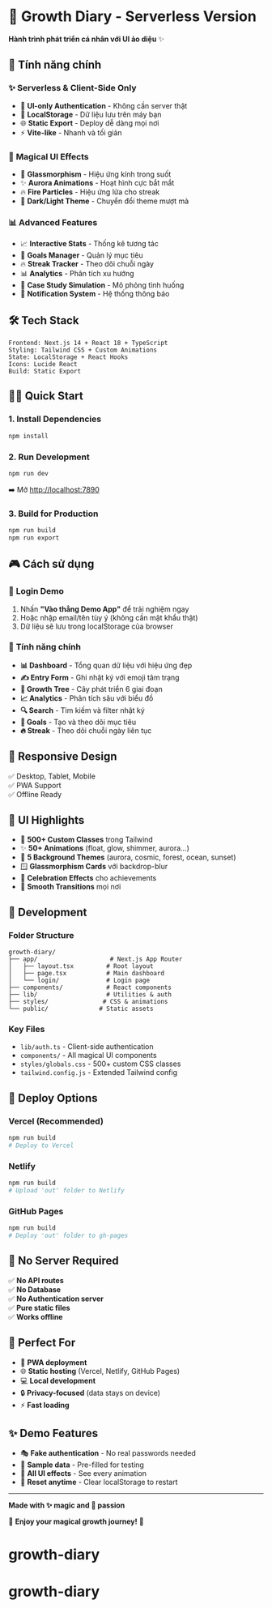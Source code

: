 # 🌟 Growth Diary - Serverless Version

**Hành trình phát triển cá nhân với UI ảo diệu** ✨

## 🚀 Tính năng chính

### ✨ **Serverless & Client-Side Only**
- 🔐 **UI-only Authentication** - Không cần server thật
- 💾 **LocalStorage** - Dữ liệu lưu trên máy bạn  
- 🌐 **Static Export** - Deploy dễ dàng mọi nơi
- ⚡ **Vite-like** - Nhanh và tối giản

### 🎨 **Magical UI Effects**
- 🌈 **Glassmorphism** - Hiệu ứng kính trong suốt
- ✨ **Aurora Animations** - Hoạt hình cực bắt mắt
- 🔥 **Fire Particles** - Hiệu ứng lửa cho streak
- 🌙 **Dark/Light Theme** - Chuyển đổi theme mượt mà

### 📊 **Advanced Features**
- 📈 **Interactive Stats** - Thống kê tương tác
- 🎯 **Goals Manager** - Quản lý mục tiêu
- 🔥 **Streak Tracker** - Theo dõi chuỗi ngày
- 📊 **Analytics** - Phân tích xu hướng
- 🎪 **Case Study Simulation** - Mô phỏng tình huống
- 🔔 **Notification System** - Hệ thống thông báo

## 🛠️ Tech Stack

```
Frontend: Next.js 14 + React 18 + TypeScript
Styling: Tailwind CSS + Custom Animations  
State: LocalStorage + React Hooks
Icons: Lucide React
Build: Static Export
```

## 🏃‍♂️ Quick Start

### 1. **Install Dependencies**
```bash
npm install
```

### 2. **Run Development**
```bash
npm run dev
```
➡️ Mở [http://localhost:7890](http://localhost:7890)

### 3. **Build for Production**
```bash
npm run build
npm run export
```

## 🎮 Cách sử dụng

### 🔐 **Login Demo**
1. Nhấn **"Vào thẳng Demo App"** để trải nghiệm ngay
2. Hoặc nhập email/tên tùy ý (không cần mật khẩu thật)
3. Dữ liệu sẽ lưu trong localStorage của browser

### 📝 **Tính năng chính**
- **📊 Dashboard** - Tổng quan dữ liệu với hiệu ứng đẹp
- **✍️ Entry Form** - Ghi nhật ký với emoji tâm trạng
- **🌳 Growth Tree** - Cây phát triển 6 giai đoạn
- **📈 Analytics** - Phân tích sâu với biểu đồ
- **🔍 Search** - Tìm kiếm và filter nhật ký  
- **🎯 Goals** - Tạo và theo dõi mục tiêu
- **🔥 Streak** - Theo dõi chuỗi ngày liên tục

## 📱 **Responsive Design**
✅ Desktop, Tablet, Mobile  
✅ PWA Support  
✅ Offline Ready  

## 🌟 **UI Highlights**

- 🎨 **500+ Custom Classes** trong Tailwind
- ✨ **50+ Animations** (float, glow, shimmer, aurora...)
- 🌈 **5 Background Themes** (aurora, cosmic, forest, ocean, sunset)
- 🪟 **Glassmorphism Cards** với backdrop-blur
- 🎪 **Celebration Effects** cho achievements
- 🌊 **Smooth Transitions** mọi nơi

## 🔧 **Development**

### **Folder Structure**
```
growth-diary/
├── app/                    # Next.js App Router
│   ├── layout.tsx         # Root layout
│   ├── page.tsx           # Main dashboard  
│   └── login/             # Login page
├── components/            # React components
├── lib/                   # Utilities & auth
├── styles/               # CSS & animations
└── public/              # Static assets
```

### **Key Files**
- `lib/auth.ts` - Client-side authentication
- `components/` - All magical UI components
- `styles/globals.css` - 500+ custom CSS classes
- `tailwind.config.js` - Extended Tailwind config

## 🚀 **Deploy Options**

### **Vercel (Recommended)**
```bash
npm run build
# Deploy to Vercel
```

### **Netlify**
```bash
npm run build
# Upload 'out' folder to Netlify
```

### **GitHub Pages**
```bash
npm run build
# Deploy 'out' folder to gh-pages
```

## 📄 **No Server Required**

✅ **No API routes**  
✅ **No Database**  
✅ **No Authentication server**  
✅ **Pure static files**  
✅ **Works offline**

## 🎯 **Perfect For**

- 📱 **PWA deployment**
- 🌐 **Static hosting** (Vercel, Netlify, GitHub Pages)
- 💻 **Local development**
- 🔒 **Privacy-focused** (data stays on device)
- ⚡ **Fast loading**

## ✨ **Demo Features**

- 🎭 **Fake authentication** - No real passwords needed
- 📝 **Sample data** - Pre-filled for testing  
- 🎨 **All UI effects** - See every animation
- 🔄 **Reset anytime** - Clear localStorage to restart

---

**Made with ✨ magic and 💜 passion**

🌟 **Enjoy your magical growth journey!** 🌟
# growth-diary
# growth-diary
